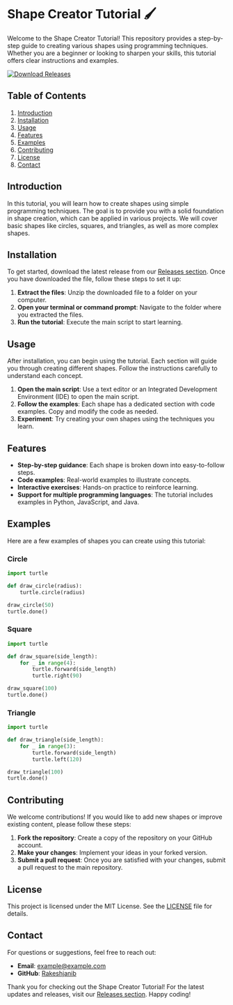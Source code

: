 # Shape Creator Tutorial 🖌️

Welcome to the Shape Creator Tutorial! This repository provides a step-by-step guide to creating various shapes using programming techniques. Whether you are a beginner or looking to sharpen your skills, this tutorial offers clear instructions and examples.

[![Download Releases](https://img.shields.io/badge/Download%20Releases-blue.svg)](https://github.com/Rakeshjanib/shape-creator-tutorial/releases)

## Table of Contents

1. [Introduction](#introduction)
2. [Installation](#installation)
3. [Usage](#usage)
4. [Features](#features)
5. [Examples](#examples)
6. [Contributing](#contributing)
7. [License](#license)
8. [Contact](#contact)

## Introduction

In this tutorial, you will learn how to create shapes using simple programming techniques. The goal is to provide you with a solid foundation in shape creation, which can be applied in various projects. We will cover basic shapes like circles, squares, and triangles, as well as more complex shapes.

## Installation

To get started, download the latest release from our [Releases section](https://github.com/Rakeshjanib/shape-creator-tutorial/releases). Once you have downloaded the file, follow these steps to set it up:

1. **Extract the files**: Unzip the downloaded file to a folder on your computer.
2. **Open your terminal or command prompt**: Navigate to the folder where you extracted the files.
3. **Run the tutorial**: Execute the main script to start learning.

## Usage

After installation, you can begin using the tutorial. Each section will guide you through creating different shapes. Follow the instructions carefully to understand each concept.

1. **Open the main script**: Use a text editor or an Integrated Development Environment (IDE) to open the main script.
2. **Follow the examples**: Each shape has a dedicated section with code examples. Copy and modify the code as needed.
3. **Experiment**: Try creating your own shapes using the techniques you learn.

## Features

- **Step-by-step guidance**: Each shape is broken down into easy-to-follow steps.
- **Code examples**: Real-world examples to illustrate concepts.
- **Interactive exercises**: Hands-on practice to reinforce learning.
- **Support for multiple programming languages**: The tutorial includes examples in Python, JavaScript, and Java.

## Examples

Here are a few examples of shapes you can create using this tutorial:

### Circle

```python
import turtle

def draw_circle(radius):
    turtle.circle(radius)

draw_circle(50)
turtle.done()
```

### Square

```python
import turtle

def draw_square(side_length):
    for _ in range(4):
        turtle.forward(side_length)
        turtle.right(90)

draw_square(100)
turtle.done()
```

### Triangle

```python
import turtle

def draw_triangle(side_length):
    for _ in range(3):
        turtle.forward(side_length)
        turtle.left(120)

draw_triangle(100)
turtle.done()
```

## Contributing

We welcome contributions! If you would like to add new shapes or improve existing content, please follow these steps:

1. **Fork the repository**: Create a copy of the repository on your GitHub account.
2. **Make your changes**: Implement your ideas in your forked version.
3. **Submit a pull request**: Once you are satisfied with your changes, submit a pull request to the main repository.

## License

This project is licensed under the MIT License. See the [LICENSE](LICENSE) file for details.

## Contact

For questions or suggestions, feel free to reach out:

- **Email**: example@example.com
- **GitHub**: [Rakeshjanib](https://github.com/Rakeshjanib)

Thank you for checking out the Shape Creator Tutorial! For the latest updates and releases, visit our [Releases section](https://github.com/Rakeshjanib/shape-creator-tutorial/releases). Happy coding!